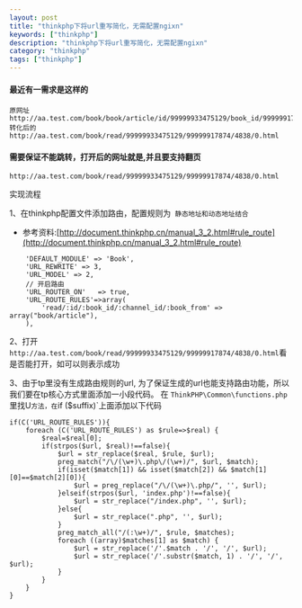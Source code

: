 ```yaml
---
layout: post
title: "thinkphp下将url重写简化，无需配置ngixn"
keywords: ["thinkphp"]
description: "thinkphp下将url重写简化，无需配置ngixn"
category: "thinkphp"
tags: ["thinkphp"]
---
```


#### 最近有一需求是这样的
```
原网址
http://aa.test.com/book/book/article/id/99999933475129/book_id/99999917874/channel_id/4838/book_from/0.html
转化后的
http://aa.test.com/book/read/99999933475129/99999917874/4838/0.html
```

#### 需要保证不能跳转，打开后的网址就是,并且要支持翻页

```
http://aa.test.com/book/read/99999933475129/99999917874/4838/0.html
```


实现流程

1、在thinkphp配置文件添加路由，配置规则为` 静态地址和动态地址结合`
* 参考资料:[http://document.thinkphp.cn/manual_3_2.html#rule_route](http://document.thinkphp.cn/manual_3_2.html#rule_route)

```
    'DEFAULT_MODULE' => 'Book',
    'URL_REWRITE' => 3,
    'URL_MODEL' => 2,
    // 开启路由
    'URL_ROUTER_ON'   => true, 
    'URL_ROUTE_RULES'=>array(
        'read/:id/:book_id/:channel_id/:book_from' => array("book/article"),
    ), 
```

2、打开`http://aa.test.com/book/read/99999933475129/99999917874/4838/0.html`看是否能打开，如可以则表示成功

3、由于tp里没有生成路由规则的url, 为了保证生成的url也能支持路由功能，所以我们要在tp核心方式里面添加一小段代码。
在 `ThinkPHP\Common\functions.php` 里找U`方法，在`if ($suffix)`上面添加以下代码

```
if(C('URL_ROUTE_RULES')){
    foreach (C('URL_ROUTE_RULES') as $rule=>$real) {
        $real=$real[0];
        if(strpos($url, $real)!==false){
            $url = str_replace($real, $rule, $url);
            preg_match("/\/(\w+)\.php\/(\w+)/", $url, $match);
            if(isset($match[1]) && isset($match[2]) && $match[1][0]==$match[2][0]){
                $url = preg_replace("/\/(\w+)\.php/", '', $url);
            }elseif(strpos($url, 'index.php')!==false){
                $url = str_replace("/index.php", '', $url);
            }else{
                $url = str_replace(".php", '', $url);
            }
            preg_match_all("/(:\w+)/", $rule, $matches);
            foreach ((array)$matches[1] as $match) {
                $url = str_replace('/'.$match . '/', '/', $url);
                $url = str_replace('/'.substr($match, 1) . '/', '/', $url);
            }
        }   
    }   
}
```
